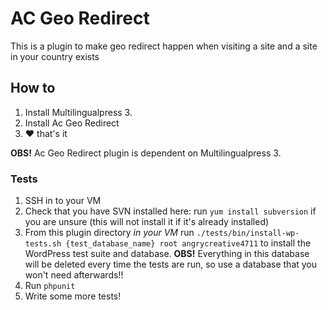 # AC Geo Redirect

This is a plugin to make geo redirect happen when visiting a site and a site in your country exists

## How to

1. Install Multilingualpress 3.
2. Install Ac Geo Redirect
3. :heart: that's it

**OBS!** Ac Geo Redirect plugin is dependent on Multilingualpress 3.

### Tests

1. SSH in to your VM
2. Check that you have SVN installed here: run `yum install subversion` if you are unsure (this will not install it if it's already installed)
3. From this plugin directory *in your VM* run `./tests/bin/install-wp-tests.sh {test_database_name} root angrycreative4711` to install the WordPress test suite and database. **OBS!** Everything in this database will be deleted every time the tests are run, so use a database that you won't need afterwards!!
4. Run `phpunit`
5. Write some more tests!

